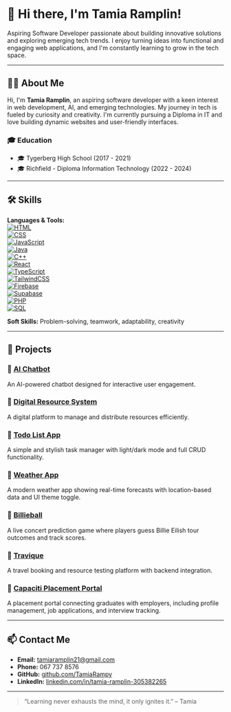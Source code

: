 # 👋 Hi there, I'm Tamia Ramplin!

Aspiring Software Developer passionate about building innovative solutions and exploring emerging tech trends. I enjoy turning ideas into functional and engaging web applications, and I'm constantly learning to grow in the tech space.

---

## 👩‍💻 About Me

Hi, I'm **Tamia Ramplin**, an aspiring software developer with a keen interest in web development, AI, and emerging technologies. My journey in tech is fueled by curiosity and creativity. I'm currently pursuing a Diploma in IT and love building dynamic websites and user-friendly interfaces.

### 🎓 Education
- 🎓 Tygerberg High School (2017 - 2021)  
- 🎓 Richfield - Diploma Information Technology (2022 - 2024)

---

## 🛠️ Skills

**Languages & Tools:**  
[![HTML](https://img.shields.io/badge/-HTML5-E34F26?style=flat&logo=html5&logoColor=white)](https://developer.mozilla.org/en-US/docs/Web/HTML)  
[![CSS](https://img.shields.io/badge/-CSS3-1572B6?style=flat&logo=css3&logoColor=white)](https://developer.mozilla.org/en-US/docs/Web/CSS)  
[![JavaScript](https://img.shields.io/badge/-JavaScript-F7DF1E?style=flat&logo=javascript&logoColor=black)](https://developer.mozilla.org/en-US/docs/Web/JavaScript)  
[![Java](https://img.shields.io/badge/-Java-007396?style=flat&logo=java&logoColor=white)](https://www.java.com/)  
[![C++](https://img.shields.io/badge/-C++-00599C?style=flat&logo=c%2B%2B&logoColor=white)](https://isocpp.org/)  
[![React](https://img.shields.io/badge/-React-61DAFB?style=flat&logo=react&logoColor=black)](https://reactjs.org/)  
[![TypeScript](https://img.shields.io/badge/-TypeScript-3178C6?style=flat&logo=typescript&logoColor=white)](https://www.typescriptlang.org/)  
[![TailwindCSS](https://img.shields.io/badge/-TailwindCSS-38B2AC?style=flat&logo=tailwind-css&logoColor=white)](https://tailwindcss.com/)  
[![Firebase](https://img.shields.io/badge/-Firebase-FFCA28?style=flat&logo=firebase&logoColor=black)](https://firebase.google.com/)  
[![Supabase](https://img.shields.io/badge/-Supabase-3ECF8E?style=flat&logo=supabase&logoColor=white)](https://supabase.com/)  
[![PHP](https://img.shields.io/badge/-PHP-777BB4?style=flat&logo=php&logoColor=white)](https://www.php.net/)  
[![SQL](https://img.shields.io/badge/-SQL-4479A1?style=flat&logo=mysql&logoColor=white)](https://www.mysql.com/)

**Soft Skills:** Problem-solving, teamwork, adaptability, creativity

---

## 💼 Projects

### 🔹 [AI Chatbot](https://landbot.online/v3/H-2753638-B4BQTGP0SRYMI2CO/index.html)  
An AI-powered chatbot designed for interactive user engagement.

### 🔹 [Digital Resource System](https://xhantimbula.github.io/CodeCrussadersDigital/)  
A digital platform to manage and distribute resources efficiently.

### 🔹 [Todo List App](https://tamiarampy.github.io/todo-list-app/)  
A simple and stylish task manager with light/dark mode and full CRUD functionality.

### 🔹 [Weather App](https://tamiarampy.github.io/weather-app/)  
A modern weather app showing real-time forecasts with location-based data and UI theme toggle.

### 🔹 [Billieball](https://billieball.netlify.app/)  
A live concert prediction game where players guess Billie Eilish tour outcomes and track scores.

### 🔹 [Travique](https://aidan2125.github.io/Backend-testing/)  
A travel booking and resource testing platform with backend integration.

### 🔹 [Capaciti Placement Portal](https://capacitiplacementportal.netlify.app/)  
A placement portal connecting graduates with employers, including profile management, job applications, and interview tracking.

---

## 📫 Contact Me

- **Email:** [tamiaramplin21@gmail.com](mailto:tamiaramplin21@gmail.com)  
- **Phone:** 067 737 8576  
- **GitHub:** [github.com/TamiaRampy](https://github.com/TamiaRampy)  
- **LinkedIn:** [linkedin.com/in/tamia-ramplin-305382265](https://www.linkedin.com/in/tamia-ramplin-305382265/)

---

> “Learning never exhausts the mind, it only ignites it.” – Tamia
